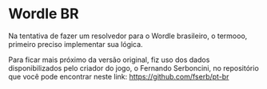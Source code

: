  # Wordle BR

 Na tentativa de fazer um resolvedor para o Wordle brasileiro, o termooo, primeiro preciso implementar sua lógica. 

 Para ficar mais próximo da versão original, fiz uso dos dados disponibilizados pelo criador do jogo, o Fernando Serboncini, no repositório que você pode encontrar neste link: https://github.com/fserb/pt-br
